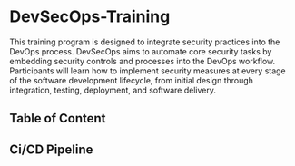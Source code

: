 # DevSecOps-Training

This training program is designed to integrate security practices into the DevOps process. DevSecOps aims to automate core security tasks by embedding security controls and processes into the DevOps workflow. Participants will learn how to implement security measures at every stage of the software development lifecycle, from initial design through integration, testing, deployment, and software delivery.

## Table of Content

## Ci/CD Pipeline
